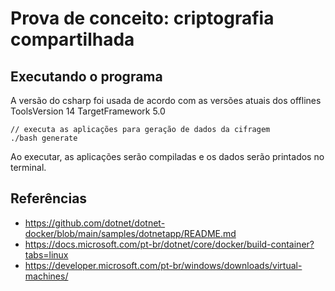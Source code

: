 # Prova de conceito: criptografia compartilhada

## Executando o programa

A versão do csharp foi usada de acordo com as versões atuais dos offlines
ToolsVersion 14
TargetFramework 5.0

```
// executa as aplicações para geração de dados da cifragem
./bash generate
```

Ao executar, as aplicações serão compiladas e os dados serão printados no terminal.

## Referências

- https://github.com/dotnet/dotnet-docker/blob/main/samples/dotnetapp/README.md
- https://docs.microsoft.com/pt-br/dotnet/core/docker/build-container?tabs=linux
- https://developer.microsoft.com/pt-br/windows/downloads/virtual-machines/